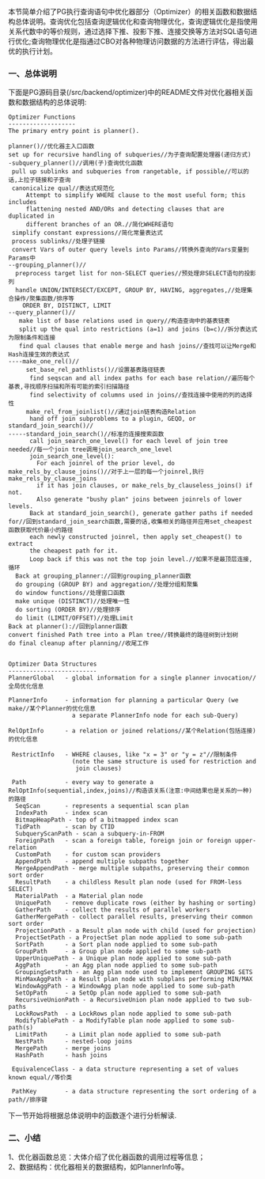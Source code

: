 本节简单介绍了PG执行查询语句中优化器部分（Optimizer）的相关函数和数据结构总体说明。查询优化包括查询逻辑优化和查询物理优化，查询逻辑优化是指使用关系代数中的等价规则，通过选择下推、投影下推、连接交换等方法对SQL语句进行优化;查询物理优化是指通过CBO对各种物理访问数据的方法进行评估，得出最优的执行计划。

### 一、总体说明

下面是PG源码目录(/src/backend/optimizer)中的README文件对优化器相关函数和数据结构的总体说明:

    
    
    Optimizer Functions
    -------------------    
    The primary entry point is planner().
    
    planner()//优化器主入口函数
    set up for recursive handling of subqueries//为子查询配置处理器(递归方式)
    -subquery_planner()//调用(子)查询优化函数
     pull up sublinks and subqueries from rangetable, if possible//可以的话,上拉子链接和子查询
     canonicalize qual//表达式规范化
         Attempt to simplify WHERE clause to the most useful form; this includes
         flattening nested AND/ORs and detecting clauses that are duplicated in
         different branches of an OR.//简化WHERE语句
     simplify constant expressions//简化常量表达式
     process sublinks//处理子链接
     convert Vars of outer query levels into Params//转换外查询的Vars变量到Params中
    --grouping_planner()//
      preprocess target list for non-SELECT queries//预处理非SELECT语句的投影列
      handle UNION/INTERSECT/EXCEPT, GROUP BY, HAVING, aggregates,//处理集合操作/聚集函数/排序等
        ORDER BY, DISTINCT, LIMIT
    --query_planner()//
       make list of base relations used in query//构造查询中的基表链表
       split up the qual into restrictions (a=1) and joins (b=c)//拆分表达式为限制条件和连接
       find qual clauses that enable merge and hash joins//查找可以让Merge和Hash连接生效的表达式
    ----make_one_rel()//
         set_base_rel_pathlists()//设置基表路径链表
          find seqscan and all index paths for each base relation//遍历每个基表,寻找顺序扫描和所有可能的索引扫描路径
          find selectivity of columns used in joins//查找连接中使用的列的选择性
         make_rel_from_joinlist()//通过join链表构造Relation
          hand off join subproblems to a plugin, GEQO, or standard_join_search()//
    -----standard_join_search()//标准的连接搜索函数
          call join_search_one_level() for each level of join tree needed//每一个join tree调用join_search_one_level
          join_search_one_level():
            For each joinrel of the prior level, do make_rels_by_clause_joins()//对于上一层的每一个joinrel,执行make_rels_by_clause_joins
            if it has join clauses, or make_rels_by_clauseless_joins() if not.
            Also generate "bushy plan" joins between joinrels of lower levels.
          Back at standard_join_search(), generate gather paths if needed for//回到standard_join_search函数,需要的话,收集相关的路径并应用set_cheapest函数获取代价最小的路径
          each newly constructed joinrel, then apply set_cheapest() to extract
          the cheapest path for it.
          Loop back if this was not the top join level.//如果不是最顶层连接,循环
      Back at grouping_planner://回到grouping_planner函数
      do grouping (GROUP BY) and aggregation//处理分组和聚集
      do window functions//处理窗口函数
      make unique (DISTINCT)//处理唯一性
      do sorting (ORDER BY)//处理排序
      do limit (LIMIT/OFFSET)//处理Limit
    Back at planner()://回到planner函数
    convert finished Path tree into a Plan tree//转换最终的路径树到计划树
    do final cleanup after planning//收尾工作
    
    
    Optimizer Data Structures
    -------------------------    
    PlannerGlobal   - global information for a single planner invocation//全局优化信息
    
    PlannerInfo     - information for planning a particular Query (we make//某个Planner的优化信息
                      a separate PlannerInfo node for each sub-Query)
    
    RelOptInfo      - a relation or joined relations//某个Relation(包括连接)的优化信息
    
     RestrictInfo   - WHERE clauses, like "x = 3" or "y = z"//限制条件
                      (note the same structure is used for restriction and
                       join clauses)
    
     Path           - every way to generate a RelOptInfo(sequential,index,joins)//构造该关系(注意:中间结果也是关系的一种)的路径
      SeqScan       - represents a sequential scan plan
      IndexPath     - index scan
      BitmapHeapPath - top of a bitmapped index scan
      TidPath       - scan by CTID
      SubqueryScanPath - scan a subquery-in-FROM
      ForeignPath   - scan a foreign table, foreign join or foreign upper-relation
      CustomPath    - for custom scan providers
      AppendPath    - append multiple subpaths together
      MergeAppendPath - merge multiple subpaths, preserving their common sort order
      ResultPath    - a childless Result plan node (used for FROM-less SELECT)
      MaterialPath  - a Material plan node
      UniquePath    - remove duplicate rows (either by hashing or sorting)
      GatherPath    - collect the results of parallel workers
      GatherMergePath - collect parallel results, preserving their common sort order
      ProjectionPath - a Result plan node with child (used for projection)
      ProjectSetPath - a ProjectSet plan node applied to some sub-path
      SortPath      - a Sort plan node applied to some sub-path
      GroupPath     - a Group plan node applied to some sub-path
      UpperUniquePath - a Unique plan node applied to some sub-path
      AggPath       - an Agg plan node applied to some sub-path
      GroupingSetsPath - an Agg plan node used to implement GROUPING SETS
      MinMaxAggPath - a Result plan node with subplans performing MIN/MAX
      WindowAggPath - a WindowAgg plan node applied to some sub-path
      SetOpPath     - a SetOp plan node applied to some sub-path
      RecursiveUnionPath - a RecursiveUnion plan node applied to two sub-paths
      LockRowsPath  - a LockRows plan node applied to some sub-path
      ModifyTablePath - a ModifyTable plan node applied to some sub-path(s)
      LimitPath     - a Limit plan node applied to some sub-path
      NestPath      - nested-loop joins
      MergePath     - merge joins
      HashPath      - hash joins
    
     EquivalenceClass - a data structure representing a set of values known equal//等价类
    
     PathKey        - a data structure representing the sort ordering of a path//排序键
    

下一节开始将根据总体说明中的函数逐个进行分析解读.

### 二、小结

1、优化器函数总览：大体介绍了优化器函数的调用过程等信息；  
2、数据结构：优化器相关的数据结构，如PlannerInfo等。

